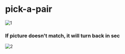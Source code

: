 # pick-a-pair
![1](https://user-images.githubusercontent.com/26092150/43360909-b9399c00-928f-11e8-97f1-a6c2ea81673c.JPG)

### If picture doesn't match, it will turn back in sec
![2](https://user-images.githubusercontent.com/26092150/43360910-b94d4bb0-928f-11e8-9f01-9526e8a8c394.JPG)
